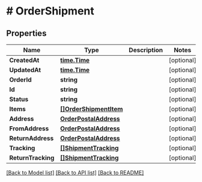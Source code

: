 # # OrderShipment


## Properties 


Name | Type | Description | Notes
------------ | ------------- | ------------- | -------------
**CreatedAt**| [**time.Time**](time.Time.md) |   | [optional]
**UpdatedAt**| [**time.Time**](time.Time.md) |   | [optional]
**OrderId**| **string** |   | [optional]
**Id**| **string** |   | [optional]
**Status**| **string** |   | [optional]
**Items**| [**[]OrderShipmentItem**](OrderShipmentItem.md) |   | [optional]
**Address**| [**OrderPostalAddress**](OrderPostalAddress.md) |   | [optional]
**FromAddress**| [**OrderPostalAddress**](OrderPostalAddress.md) |   | [optional]
**ReturnAddress**| [**OrderPostalAddress**](OrderPostalAddress.md) |   | [optional]
**Tracking**| [**[]ShipmentTracking**](ShipmentTracking.md) |   | [optional]
**ReturnTracking**| [**[]ShipmentTracking**](ShipmentTracking.md) |   | [optional]


[[Back to Model list]](../../README.md#models) [[Back to API list]](../../README.md#endpoints) [[Back to README]](../../README.md)

